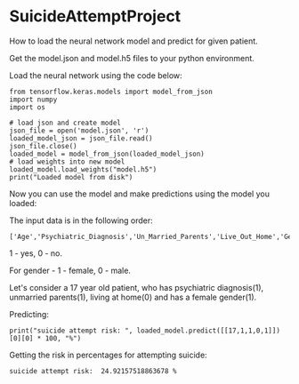 # SuicideAttemptProject

How to load the neural network model and predict for given patient.

Get the model.json and model.h5 files to your python environment. 

Load the neural network using the code below:

```
from tensorflow.keras.models import model_from_json
import numpy
import os
 
# load json and create model
json_file = open('model.json', 'r')
loaded_model_json = json_file.read()
json_file.close()
loaded_model = model_from_json(loaded_model_json)
# load weights into new model
loaded_model.load_weights("model.h5")
print("Loaded model from disk")

```

Now you can use the model and make predictions using the model you loaded: 

The input data is in the following order: 

```
['Age','Psychiatric_Diagnosis','Un_Married_Parents','Live_Out_Home','Gender']
```

1 - yes, 0 - no. 

For gender - 1 - female, 0 - male. 

Let's consider a 17 year old patient, who has psychiatric diagnosis(1), unmarried parents(1), living at home(0) and has a female gender(1). 

Predicting:

```
print("suicide attempt risk: ", loaded_model.predict([[17,1,1,0,1]])[0][0] * 100, "%")
```

Getting the risk in percentages for attempting suicide:

```
suicide attempt risk:  24.92157518863678 %
```
